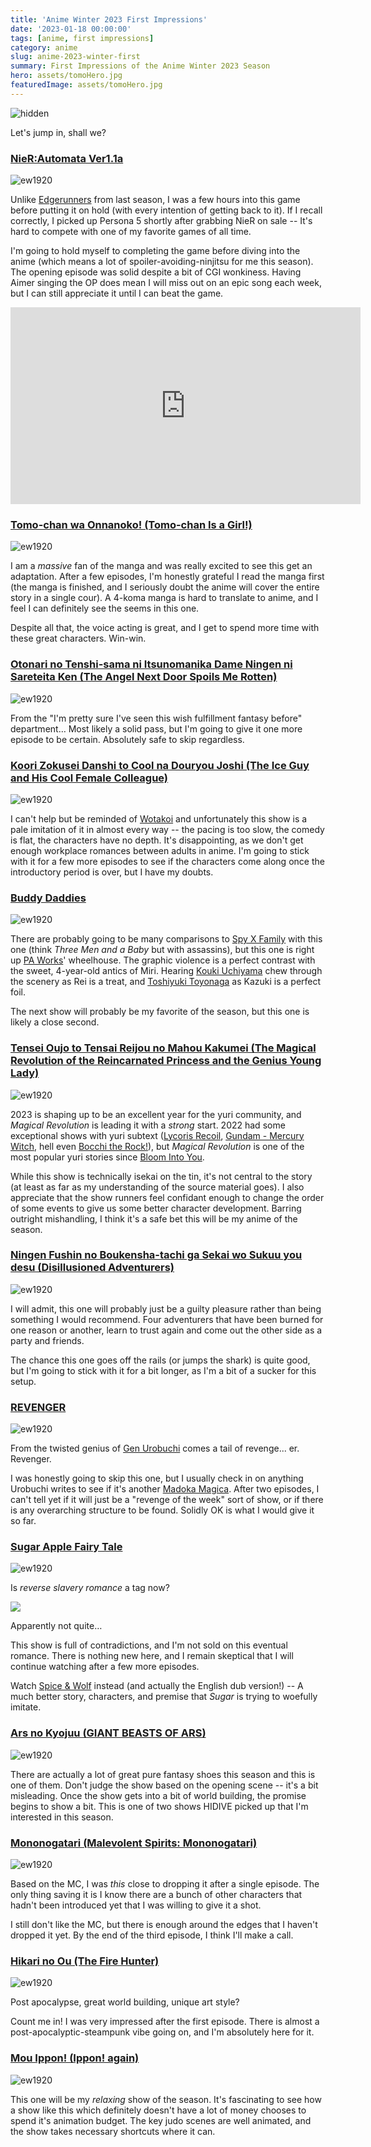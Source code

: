 ```yaml
---
title: 'Anime Winter 2023 First Impressions'
date: '2023-01-18 00:00:00'
tags: [anime, first impressions]
category: anime
slug: anime-2023-winter-first
summary: First Impressions of the Anime Winter 2023 Season
hero: assets/tomoHero.jpg
featuredImage: assets/tomoHero.jpg
---
```

![](assets/tomoHero.jpg "hidden")

Let's jump in, shall we?

### [NieR:Automata Ver1.1a](https://anilist.co/anime/145665)

![](assets/nier.jpg "ew1920")

Unlike [Edgerunners](https://anilist.co/anime/120377) from last season, I was a few hours into this game before putting it on hold (with every intention of getting back to it). If I recall correctly, I picked up Persona 5 shortly after grabbing NieR on sale -- It's hard to compete with one of my favorite games of all time.

I'm going to hold myself to completing the game before diving into the anime (which means a lot of spoiler-avoiding-ninjitsu for me this season). The opening episode was solid despite a bit of CGI wonkiness. Having Aimer singing the OP does mean I will miss out on an epic song each week, but I can still appreciate it until I can beat the game.

<div class="iframe_wrapper">
<iframe width="560" height="315" src="https://www.youtube.com/embed/Xcx6MVs2o8E" title="YouTube video player" frameborder="0" allow="accelerometer; autoplay; clipboard-write; encrypted-media; gyroscope; picture-in-picture" allowfullscreen></iframe>
</div>



### [Tomo-chan wa Onnanoko! (Tomo-chan Is a Girl!)](https://anilist.co/anime/151806)

![](assets/tomo.jpg "ew1920")

I am a *massive* fan of the manga and was really excited to see this get an adaptation. After a few episodes, I'm honestly grateful I read the manga first (the manga is finished, and I seriously doubt the anime will cover the entire story in a single cour). A 4-koma manga is hard to translate to anime, and I feel I can definitely see the seems in this one.

Despite all that, the voice acting is great, and I get to spend more time with these great characters. Win-win.


### [Otonari no Tenshi-sama ni Itsunomanika Dame Ningen ni Sareteita Ken (The Angel Next Door Spoils Me Rotten)](https://anilist.co/anime/143338)

![](assets/angel.jpg "ew1920")

From the "I'm pretty sure I've seen this wish fulfillment fantasy before" department… Most likely a solid pass, but I'm going to give it one more episode to be certain. Absolutely safe to skip regardless.


### [Koori Zokusei Danshi to Cool na Douryou Joshi (The Ice Guy and His Cool Female Colleague)](https://anilist.co/anime/151252)

![](assets/ice.jpg "ew1920")

I can't help but be reminded of [Wotakoi](https://anilist.co/anime/99578) and unfortunately this show is a pale imitation of it in almost every way -- the pacing is too slow, the comedy is flat, the characters have no depth.  It's disappointing, as we don't get enough workplace romances between adults in anime. I'm going to stick with it for a few more episodes to see if the characters come along once the introductory period is over, but I have my doubts.


### [Buddy Daddies](https://anilist.co/anime/155907)

![](assets/daddies.jpg "ew1920")

There are probably going to be many comparisons to [Spy X Family](https://anilist.co/anime/140960) with this one (think *Three Men and a Baby* but with assassins), but this one is right up [PA Works]()' wheelhouse. The graphic violence is a perfect contrast with the sweet, 4-year-old antics of Miri. Hearing [Kouki Uchiyama](https://anilist.co/staff/96764) chew through the scenery as Rei is a treat, and [Toshiyuki Toyonaga](https://anilist.co/staff/95600) as Kazuki is a perfect foil.

The next show will probably be my favorite of the season, but this one is likely a close second.


### [Tensei Oujo to Tensai Reijou no Mahou Kakumei (The Magical Revolution of the Reincarnated Princess and the Genius Young Lady)](https://anilist.co/anime/153629)

![](assets/magical.jpg "ew1920")

2023 is shaping up to be an excellent year for the yuri community, and *Magical Revolution* is leading it with a *strong* start. 2022 had some exceptional shows with yuri subtext ([Lycoris Recoil](https://anilist.co/anime/143270), [Gundam - Mercury Witch](https://anilist.co/anime/139274), hell even [Bocchi the Rock!](https://anilist.co/anime/130003)), but *Magical Revolution* is one of the most popular yuri stories since [Bloom Into You](https://anilist.co/anime/101573).

While this show is technically isekai on the tin, it's not central to the story (at least as far as my understanding of the source material goes). I also appreciate that the show runners feel confidant enough to change the order of some events to give us some better character development. Barring outright mishandling, I think it's a safe bet this will be my anime of the season.

### [Ningen Fushin no Boukensha-tachi ga Sekai wo Sukuu you desu (Disillusioned Adventurers)](https://anilist.co/anime/137909/Ningen-Fushin-no-Boukenshatachi-ga-Sekai-wo-Sukuu-you-desu/)

![](assets/adventurers.jpg "ew1920")

I will admit, this one will probably just be a guilty pleasure rather than being something I would recommend. Four adventurers that have been burned for one reason or another, learn to trust again and come out the other side as a party and friends.

The chance this one goes off the rails (or jumps the shark) is quite good, but I'm going to stick with it for a bit longer, as I'm a bit of a sucker for this setup.

### [REVENGER](https://anilist.co/anime/155202)

![](assets/revengers.jpg "ew1920")

From the twisted genius of [Gen Urobuchi](https://anilist.co/staff/105308/Gen-Urobuchi) comes a tail of revenge... er.  Revenger.

I was honestly going to skip this one, but I usually check in on anything Urobuchi writes to see if it's another [Madoka Magica](https://anilist.co/anime/9756).  After two episodes, I can't tell yet if it will just be a "revenge of the week" sort of show, or if there is any overarching structure to be found.  Solidly OK is what I would give it so far.


### [Sugar Apple Fairy Tale](https://anilist.co/anime/139821)

![](assets/sugar.jpg "ew1920")

Is *reverse slavery romance* a tag now? 

![](assets/sugar_tags.jpg)

Apparently not quite…

This show is full of contradictions, and I'm not sold on this eventual romance. There is nothing new here, and I remain skeptical that I will continue watching after a few more episodes.

Watch [Spice & Wolf](https://anilist.co/anime/2966) instead (and actually the English dub version!) -- A much better story, characters, and premise that *Sugar* is trying to woefully imitate.


### [Ars no Kyojuu (GIANT BEASTS OF ARS)](https://anilist.co/anime/155089)

![](assets/beasts.jpg "ew1920")

There are actually a lot of great pure fantasy shoes this season and this is one of them. Don't judge the show based on the opening scene -- it's a bit misleading. Once the show gets into a bit of world building, the promise begins to show a bit.  This is one of two shows HIDIVE picked up that I'm interested in this season.


### [Mononogatari (Malevolent Spirits: Mononogatari)](https://anilist.co/anime/141785)

![](assets/malevolent.jpg "ew1920")

Based on the MC, I was *this* close to dropping it after a single episode.  The only thing saving it is I know there are a bunch of other characters that hadn't been introduced yet that I was willing to give it a shot.

I still don't like the MC, but there is enough around the edges that I haven't dropped it yet.  By the end of the third episode, I think I'll make a call.


### [Hikari no Ou (The Fire Hunter)](https://anilist.co/anime/125869)

![](assets/hunter.jpg "ew1920")

Post apocalypse, great world building, unique art style?

Count me in! I was very impressed after the first episode. There is almost a post-apocalyptic-steampunk vibe going on, and I'm absolutely here for it.


### [Mou Ippon! (Ippon! again)](https://anilist.co/anime/136435)

![](assets/ippon.jpg "ew1920")

This one will be my *relaxing* show of the season. It's fascinating to see how a show like this which definitely doesn't have a lot of money chooses to spend it's animation budget. The key judo scenes are well animated, and the show takes necessary shortcuts where it can.